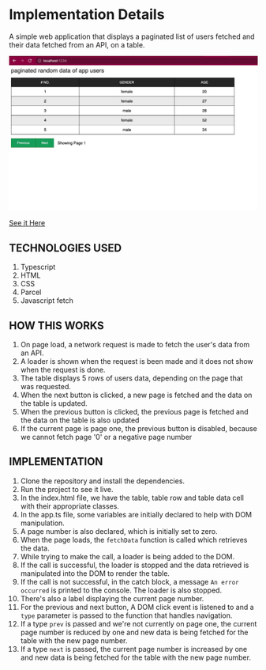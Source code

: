 # Implementation Details

A simple web application that displays a paginated list of users fetched and their data fetched from an API,  on a table.

<img src="./assets/demo.jpg" />

[See it Here](https://sage-centaur-f71cca.netlify.app)

## TECHNOLOGIES USED
1.  Typescript
2.  HTML
3.  CSS
4.  Parcel
5.  Javascript fetch

## HOW THIS WORKS
1.  On page load, a network request is made to fetch the user's data from an API. 
2.  A loader is shown when the request is been made  and it does not show when the request is done. 
3.  The table displays 5 rows of users data, depending on the page that was requested. 
4.  When the next button is clicked, a new page is fetched and the data on the table is updated.
5.  When the previous button is clicked, the previous page is fetched and the data on the table is also updated
6.  If the current page is page one, the previous button is disabled, because we cannot fetch page '0' or a negative page number

## IMPLEMENTATION
1.  Clone the repository and install the dependencies.
2.  Run the project to see it live.
3.  In the index.html file, we have the table, table row and table data cell with their appropriate classes.
4.  In the app.ts file, some variables are initially declared to help with DOM manipulation.
5.  A page number is also declared, which is initially set to zero. 
6.  When the page loads, the `fetchData` function is called  which retrieves the data.
7.  While trying to make the call, a loader is being added to the DOM.
8.  If the call is successful, the loader is stopped and the data retrieved is manipulated into the DOM to render the table.
9.  If the call is not successful, in the catch block, a message `An error occurred` is printed to the console. The loader is also stopped.
10. There's also a label displaying the current page number.
11. For the previous and next button, A DOM click event is listened to and a `type` parameter is passed to the function that handles navigation.
12. If a type `prev` is passed and we're not currently on page one, the current page number is reduced by one and new data is being fetched for the table with the new page number.
13. If a type `next` is passed, the current page number is increased by one and new data is being fetched for the table with the new page number.